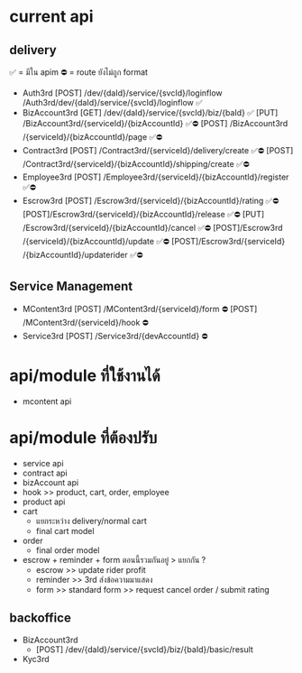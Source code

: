 # current api
## delivery
✅ = มีใน apim
⛔ = route ยังไม่ถูก format
- Auth3rd
    [POST] /dev/{daId}/service/{svcId}/loginflow
        /Auth3rd/dev/{daId}/service/{svcId}/loginflow  <!-- register login flow --> ✅
- BizAccount3rd
    [GET] /dev/{daId}/service/{svcId}/biz/{baId}  <!-- get bizAccount --> ✅
    [PUT] /BizAccount3rd/{serviceId}/{bizAccountId} <!-- update bizAccount --> ✅⛔
    [POST] ​/BizAccount3rd​/{serviceId}​/{bizAccountId}​/page <!-- register catalog page --> ✅⛔
- Contract3rd
    [POST] /Contract3rd/{serviceId}/delivery/create <!-- create delivery contract --> ✅⛔
    [POST] /Contract3rd/{serviceId}/{bizAccountId}/shipping/create <!-- create shipping contract --> ✅⛔
- Employee3rd
    [POST] /Employee3rd/{serviceId}/{bizAccountId}/register <!-- register employee --> ✅⛔
- Escrow3rd
    [POST] ​/Escrow3rd​/{serviceId}​/{bizAccountId}​/rating <!-- submit rating --> ✅⛔
    [POST] ​/Escrow3rd​/{serviceId}​/{bizAccountId}​/release <!-- release escrow --> ✅⛔
    [PUT] /Escrow3rd​/{serviceId}​/{bizAccountId}​/cancel <!-- cancel escrow order --> ✅⛔
    [POST] ​/Escrow3rd​/{serviceId}​/{bizAccountId}​/update <!-- update escrow feed state --> ✅⛔
    [POST] ​/Escrow3rd​/{serviceId}​/{bizAccountId}​/updaterider <!-- update escrow (update rider) --> ✅⛔
## Service Management
- MContent3rd
    [POST]​ /MContent3rd/{serviceId}/form <!-- register mcontent --> ⛔
    [POST]​ /MContent3rd/{serviceId}/hook <!-- register hook --> ⛔
- Service3rd
    [POST]​ /Service3rd/{devAccountId} <!-- register service --> ⛔

    
# api/module ที่ใช้งานได้
- mcontent api
# api/module ที่ต้องปรับ
- service api
- contract api
- bizAccount api
- hook >> product, cart, order, employee
- product api
- cart
    - แยกระหว่าง delivery/normal cart
    - final cart model
- order
    - final order model
- escrow + reminder + form ตอนนี้รวมกันอยู่ > แยกกัน ?
    - escrow >> update rider profit
    - reminder >> 3rd ส่งข้อความมาแสดง
    - form >> standard form >> request cancel order / submit rating





## backoffice
- BizAccount3rd
    - [POST] /dev/{daId}/service/{svcId}/biz/{baId}/basic/result
- Kyc3rd
